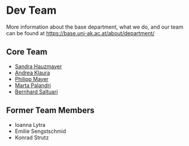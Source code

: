 # Dev Team

More information about the base department, what we do, and our team can be found at
https://base.uni-ak.ac.at/about/department/

## Core Team

- [Sandra Hauzmayer](https://www.dieangewandte.at/jart/prj3/angewandte-2016/main.jart?rel=de&reserve-mode=active&content-id=1458930944469&Pe-Id=7586)
- [Andrea Klaura](https://www.dieangewandte.at/jart/prj3/angewandte-2016/main.jart?rel=de&reserve-mode=active&content-id=1458930944469&Pe-Id=8363)
- [Philipp Mayer](https://www.dieangewandte.at/jart/prj3/angewandte-2016/main.jart?rel=de&reserve-mode=active&content-id=1458930944469&Pe-Id=6962)
- [Marta Palandri](https://www.dieangewandte.at/jart/prj3/angewandte-2016/main.jart?rel=de&reserve-mode=active&content-id=1458930944469&Pe-Id=8405)
- [Bernhard Saltuari](https://www.dieangewandte.at/jart/prj3/angewandte-2016/main.jart?rel=de&reserve-mode=active&content-id=1458930944469&Pe-Id=8083)

## Former Team Members

- Ioanna Lytra
- Emilie Sengstschmid
- Konrad Strutz
